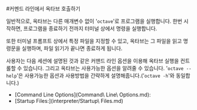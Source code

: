 #커멘드 라인에서 옥타브 호출하기

 일반적으로, 옥타브는 다른 매개변수 없이 '`octave`'로 프로그램을 실행합니다. 한번 시작하면, 프로그램을 종료하기 전까지 터미널 상에서 명령을 실행합니다.

 또한 터미널 프롬프트 상에서 특정 파일을 지정할 수 있고, 옥타브는 그 파일을 읽고 명령문을 실행하며, 파일 읽기가 끝나면 종료하게 됩니다.

 사용자는 다음 세션에 설명된 것과 같은 커맨드 라인 옵션을 이용해 옥타브 실행을 컨트롤할 수 있습니다. 그리고 옥타브는 사용가능한 옵션을 알려줄 수 있습니다. '`octave --help`'은 사용가능한 옵션과 사용방법을 간략하게 설명해줍니다.('`octave -h`'와 동일합니다.)

 * [Command Line Options](Command\ Line\ Options.md):
 * [Startup Files:](interpreter/Startup\ Files.md)

